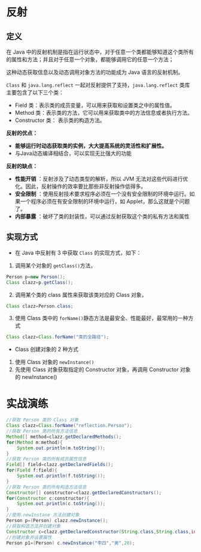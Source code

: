 

# 反射

## 定义

在 Java 中的反射机制是指在运行状态中，对于任意一个类都能够知道这个类所有的属性和方法；并且对于任意一个对象，都能够调用它的任意一个方法；

这种动态获取信息以及动态调用对象方法的功能成为 Java 语言的反射机制。



`Class` 和 `java.lang.reflect` 一起对反射提供了支持，`java.lang.reflect` 类库主要包含了以下三个类：

-  Field 类：表示类的成员变量，可以用来获取和设置类之中的属性值。
-  Method 类：表示类的方法，它可以用来获取类中的方法信息或者执行方法。
-  Constructor 类： 表示类的构造方法。



**反射的优点：**

- **能够运行时动态获取类的实例，大大提高系统的灵活性和扩展性。**
- 与Java动态编译相结合，可以实现无比强大的功能

**反射的缺点：**

- **性能开销** ：反射涉及了动态类型的解析，所以 JVM 无法对这些代码进行优化。因此，反射操作的效率要比那些非反射操作低得多。
- **安全限制** ：使用反射技术要求程序必须在一个没有安全限制的环境中运行。如果一个程序必须在有安全限制的环境中运行，如 Applet，那么这就是个问题了。
- **内部暴露** ：破坏了类的封装性，可以通过反射获取这个类的私有方法和属性



## 实现方式

* 在 Java 中反射有 3 中获取 `Class` 的实现方式，如下：

1. 调用某个对象的 `getClass()`方法，

  ```java
  Person p=new Person();
  Class clazz=p.getClass();
  ```

2. 调用某个类的 class 属性来获取该类对应的 Class 对象，

```java
Class clazz=Person.class;
```

3. 使用 Class 类中的 `forName()`静态方法是最安全、性能最好，最常用的一种方式

```java
Class clazz=Class.forName("类的全路径"); 
```



* Class 创建对象的 2 种方式

1. 使用 Class 对象的 `newInstance()`
2. 先使用 Class 对象获取指定的 Constructor 对象，再调用 Constructor 对象的 newInstance()



# 实战演练

```java
//获取 Person 类的 Class 对象
Class clazz=Class.forName("reflection.Person");
//获取 Person 类的所有方法信息
Method[] method=clazz.getDeclaredMethods();
for(Method m:method){
    System.out.println(m.toString());
}
//获取 Person 类的所有成员属性信息
Field[] field=clazz.getDeclaredFields();
for(Field f:field){
    System.out.println(f.toString());
}
//获取 Person 类的所有构造方法信息
Constructor[] constructor=clazz.getDeclaredConstructors();
for(Constructor c:constructor){
    System.out.println(c.toString());
}
//使用.newInstane 方法创建对象
Person p=(Person) clazz.newInstance();
//获取构造方法并创建对象
Constructor c=clazz.getDeclaredConstructor(String.class,String.class,int.class);
//创建对象并设置属性
Person p1=(Person) c.newInstance("李四","男",20);
```

